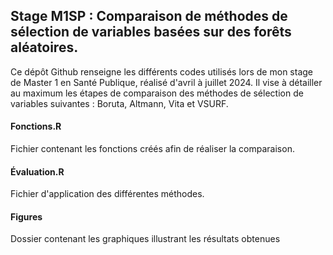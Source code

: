 
## Stage M1SP : Comparaison de méthodes de sélection de variables basées sur des forêts aléatoires.

Ce dépôt Github renseigne les différents codes utilisés lors de mon stage de Master 1 en Santé Publique, réalisé d'avril à juillet 2024. Il vise à détailler au maximum les étapes de comparaison des méthodes de sélection de variables suivantes : Boruta, Altmann, Vita et VSURF. 


#### Fonctions.R

Fichier contenant les fonctions créés afin de réaliser la comparaison. 


#### Évaluation.R

Fichier d'application des différentes méthodes. 


#### Figures

Dossier contenant les graphiques illustrant les résultats obtenues
